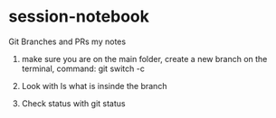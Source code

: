 # session-notebook
Git Branches and PRs
my notes



1. make sure you are on the main folder, create a new branch on the terminal, command: git switch -c <branchname>

2. Look with ls what is insinde the branch

3. Check status with git status